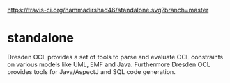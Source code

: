 https://travis-ci.org/hammadirshad46/standalone.svg?branch=master
# standalone
Dresden OCL provides a set of tools to parse and evaluate OCL constraints on various models like UML, EMF and Java. Furthermore Dresden OCL provides tools for Java/AspectJ and SQL code generation.

